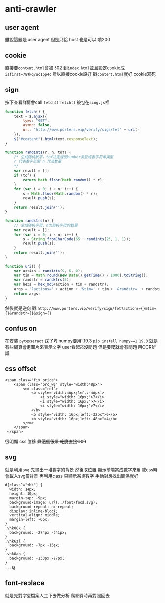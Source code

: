 # anti-crawler 
## user agent
雖說這題是 user agent 但是只給 host 也是可以 噴200
## cookie
直接要`content.html`會被 302 到`index.html`並且設定cookie成`isfirst=789kq7uc1pp4c`
所以直接cookie設好 戳`content.html`就好
cookie寫死
## sign
按下查看詳情會call `fetch()` 
`fetch()` 被包在`sing.js`裡

```js
function fetch() {
    text = $.ajax({
        type: "GET",
        async: false,
        url: "http://www.porters.vip/verify/sign/fet" + uri()
    });
    $("#content").html(text.responseText);
}

function randints(r, n, tof) {
    /* 生成随机数字，tof决定返回number类型或者字符串类型
    r 代表数字范围 n 代表数量
    */
    var result = [];
    if (tof) {
        return Math.floor(Math.random() * r);
    }
    for (var i = 0; i < n; i++) {
        s = Math.floor(Math.random() * r);
        result.push(s);
    }
    return result.join('');
}

function randstrs(n) {
    // 生成随机字母，n为随机字母的数量
    var result = [];
    for (var i = 0; i < n; i++) {
        s = String.fromCharCode(65 + randints(25, 1, 1));
        result.push(s);
    }
    return result.join('');
}

function uri() {
    var action = randints(9, 5, 0);
    var tim = Math.round(new Date().getTime() / 1000).toString();
    var randstr = randstrs(5);
    var hexs = hex_md5(action + tim + randstr);
    args = '?actions=' + action + '&tim=' + tim + '&randstr=' + randstr + '&sign=' + hexs;
    return args;
}
```
然後就是逆向
戳 `http://www.porters.vip/verify/sign/fet?actions={}&tim={}&randstr={}&sign={}`
## confusion
在安裝 `pytesseract` 踩了坑 numpy要用1.19.3 `pip install numpy==1.19.3`
就是有些網頁會用圖片來表示文字 user看起來沒問題 但是要爬就會有問題
用OCR辨識
## css offset
```html=
<span class="fix_price">
    <span class="prc_wp" style="width:48px">
        <em class="rel">
            <b style="width:48px;left:-48px">
                <i style="width: 16px;">7</i>
                <i style="width: 16px;">7</i>
                <i style="width: 16px;">7</i>
            </b>
            <b style="width: 16px;left:-32px">6</b>
            <b style="width: 16px;left:-48px">4</b>
        </em>
    </span>
 </span>
```
很明顯 css 位移 
~~算這個很煩 乾脆直接OCR~~

## svg
就是利用svg 先畫出一堆數字的背景 然後取位置 顯示前端當成數字來用
載css時會載入svg當背景 再利用class 只顯示某塊數字
手動對應找出關係就好
```css=
d[class^="vhk"] {
  width: 14px;
  height: 30px;
  margin-top: -9px;
  background-image: url(../font/food.svg);
  background-repeat: no-repeat;
  display: inline-block;
  vertical-align: middle;
  margin-left: -6px;
}
.vhk08k {
  background: -274px -141px;
}
.vhk6zl {
  background: -7px -15px;
}
.vhk0ao {
  background: -133px -97px;
}
...略
```
## font-replace
就是先對字型檔案人工下去做分析 爬網頁時再對照回去
